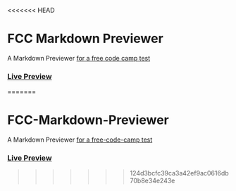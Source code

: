 <<<<<<< HEAD
# FCC Markdown Previewer
A Markdown Previewer
[for a free code camp test](https://www.freecodecamp.org/learn/front-end-development-libraries/front-end-development-libraries-projects/build-a-markdown-previewer)

### [Live Preview](https://talal-markdown-previewer.pages.dev/)
=======
# FCC-Markdown-Previewer
A Markdown Previewer
[for a free-code-camp test](https://www.freecodecamp.org/learn/front-end-development-libraries/front-end-development-libraries-projects/build-a-markdown-previewer)


### [Live Preview](https://talal-markdown-previewer.pages.dev/)
>>>>>>> 124d3bcfc39ca3a42ef9ac0616db70b8e34e243e

